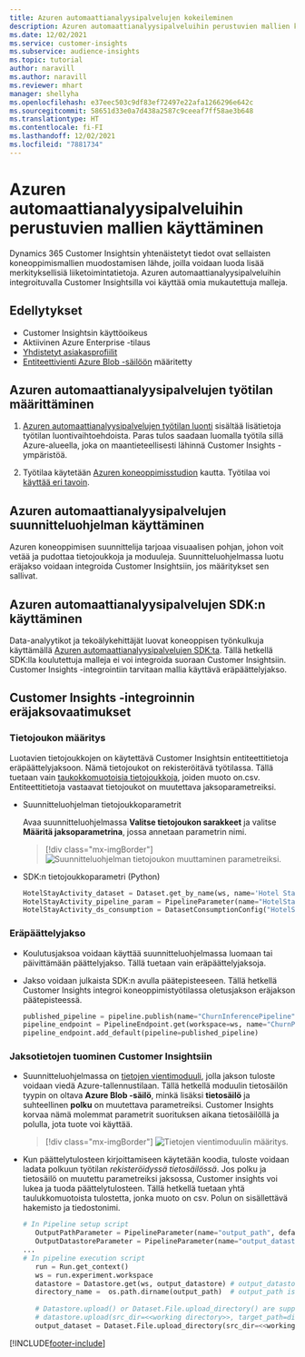 ```yaml
---
title: Azuren automaattianalyysipalvelujen kokeileminen
description: Azuren automaattianalyysipalveluihin perustuvien mallien käyttäminen Dynamics 365 Customer Insightsissa.
ms.date: 12/02/2021
ms.service: customer-insights
ms.subservice: audience-insights
ms.topic: tutorial
author: naravill
ms.author: naravill
ms.reviewer: mhart
manager: shellyha
ms.openlocfilehash: e37eec503c9df83ef72497e22afa1266296e642c
ms.sourcegitcommit: 58651d33e0a7d438a2587c9ceeaf7ff58ae3b648
ms.translationtype: HT
ms.contentlocale: fi-FI
ms.lasthandoff: 12/02/2021
ms.locfileid: "7881734"
---
```

# <a name="use-azure-machine-learning-based-models"></a>Azuren automaattianalyysipalveluihin perustuvien mallien käyttäminen

Dynamics 365 Customer Insightsin yhtenäistetyt tiedot ovat sellaisten koneoppimismallien muodostamisen lähde, joilla voidaan luoda lisää merkityksellisiä liiketoimintatietoja. Azuren automaattianalyysipalveluihin integroituvalla Customer Insightsilla voi käyttää omia mukautettuja malleja.

## <a name="prerequisites"></a>Edellytykset

- Customer Insightsin käyttöoikeus
- Aktiivinen Azure Enterprise -tilaus
- [Yhdistetyt asiakasprofiilit](data-unification.md)
- [Entiteettivienti Azure Blob -säilöön](export-azure-blob-storage.md) määritetty

## <a name="set-up-azure-machine-learning-workspace"></a>Azuren automaattianalyysipalvelujen työtilan määrittäminen

1. [Azuren automaattianalyysipalvelujen työtilan luonti](/azure/machine-learning/concept-workspace#-create-a-workspace) sisältää lisätietoja työtilan luontivaihtoehdoista. Paras tulos saadaan luomalla työtila sillä Azure-alueella, joka on maantieteellisesti lähinnä Customer Insights -ympäristöä.

1. Työtilaa käytetään [Azuren koneoppimisstudion](https://ml.azure.com/) kautta. Työtilaa voi [käyttää eri tavoin](/azure/machine-learning/concept-workspace#tools-for-workspace-interaction).

## <a name="work-with-azure-machine-learning-designer"></a>Azuren automaattianalyysipalvelujen suunnitteluohjelman käyttäminen

Azuren koneoppimisen suunnittelija tarjoaa visuaalisen pohjan, johon voit vetää ja pudottaa tietojoukkoja ja moduuleja. Suunnitteluohjelmassa luotu eräjakso voidaan integroida Customer Insightsiin, jos määritykset sen sallivat. 
   
## <a name="working-with-azure-machine-learning-sdk"></a>Azuren automaattianalyysipalvelujen SDK:n käyttäminen

Data-analyytikot ja tekoälykehittäjät luovat koneoppisen työnkulkuja käyttämällä [Azuren automaattianalyysipalvelujen SDK:ta](/python/api/overview/azure/ml/?preserve-view=true&view=azure-ml-py). Tällä hetkellä SDK:lla koulutettuja malleja ei voi integroida suoraan Customer Insightsiin. Customer Insights -integrointiin tarvitaan mallia käyttävä eräpäättelyjakso.

## <a name="batch-pipeline-requirements-to-integrate-with-customer-insights"></a>Customer Insights -integroinnin eräjaksovaatimukset

### <a name="dataset-configuration"></a>Tietojoukon määritys

Luotavien tietojoukkojen on käytettävä Customer Insightsin entiteettitietoja eräpäättelyjaksoon. Nämä tietojoukot on rekisteröitävä työtilassa. Tällä tuetaan vain [taukokkomuotoisia tietojoukkoja](/azure/machine-learning/how-to-create-register-datasets#tabulardataset), joiden muoto on.csv. Entiteettitietoja vastaavat tietojoukot on muutettava jaksoparametreiksi.
   
* Suunnitteluohjelman tietojoukkoparametrit
   
     Avaa suunnitteluohjelmassa **Valitse tietojoukon sarakkeet** ja valitse **Määritä jaksoparametrina**, jossa annetaan parametrin nimi.

     > [!div class="mx-imgBorder"]
     > ![Suunnitteluohjelman tietojoukon muuttaminen parametreiksi.](media/intelligence-designer-dataset-parameters.png "Tietojoukon muuttaminen parametreiksi suunnitteluohjelmassa")
   
* SDK:n tietojoukkoparametri (Python)
   
   ```python
   HotelStayActivity_dataset = Dataset.get_by_name(ws, name='Hotel Stay Activity Data')
   HotelStayActivity_pipeline_param = PipelineParameter(name="HotelStayActivity_pipeline_param", default_value=HotelStayActivity_dataset)
   HotelStayActivity_ds_consumption = DatasetConsumptionConfig("HotelStayActivity_dataset", HotelStayActivity_pipeline_param)
   ```

### <a name="batch-inference-pipeline"></a>Eräpäättelyjakso
  
* Koulutusjaksoa voidaan käyttää suunnitteluohjelmassa luomaan tai päivittämään päättelyjakso. Tällä tuetaan vain eräpäättelyjaksoja.

* Jakso voidaan julkaista SDK:n avulla päätepisteeseen. Tällä hetkellä Customer Insights integroi koneoppimistyötilassa oletusjakson eräjakson päätepisteessä.
   
   ```python
   published_pipeline = pipeline.publish(name="ChurnInferencePipeline", description="Published Churn Inference pipeline")
   pipeline_endpoint = PipelineEndpoint.get(workspace=ws, name="ChurnPipelineEndpoint") 
   pipeline_endpoint.add_default(pipeline=published_pipeline)
   ```

### <a name="import-pipeline-data-into-customer-insights"></a>Jaksotietojen tuominen Customer Insightsiin

* Suunnitteluohjelmassa on [tietojen vientimoduuli](/azure/machine-learning/algorithm-module-reference/export-data), jolla jakson tuloste voidaan viedä Azure-tallennustilaan. Tällä hetkellä moduulin tietosäilön tyypin on oltava **Azure Blob -säilö**, minkä lisäksi **tietosäilö** ja suhteellinen **polku** on muutettava parametreiksi. Customer Insights korvaa nämä molemmat parametrit suorituksen aikana tietosäilöllä ja polulla, jota tuote voi käyttää.
   > [!div class="mx-imgBorder"]
   > ![Tietojen vientimoduulin määritys.](media/intelligence-designer-importdata.png "Tietojen vientimoduulin määritys")
   
* Kun päättelytulosteen kirjoittamiseen käytetään koodia, tuloste voidaan ladata polkuun työtilan *rekisteröidyssä tietosäilössä*. Jos polku ja tietosäilö on muutettu parametreiksi jaksossa, Customer insights voi lukea ja tuoda päättelytulosteen. Tällä hetkellä tuetaan yhtä taulukkomuotoista tulostetta, jonka muoto on csv. Polun on sisällettävä hakemisto ja tiedostonimi.

   ```python
   # In Pipeline setup script
      OutputPathParameter = PipelineParameter(name="output_path", default_value="HotelChurnOutput/HotelChurnOutput.csv")
      OutputDatastoreParameter = PipelineParameter(name="output_datastore", default_value="workspaceblobstore")
   ...
   # In pipeline execution script
      run = Run.get_context()
      ws = run.experiment.workspace
      datastore = Datastore.get(ws, output_datastore) # output_datastore is parameterized
      directory_name =  os.path.dirname(output_path)  # output_path is parameterized.
      
      # Datastore.upload() or Dataset.File.upload_directory() are supported methods to uplaod the data
      # datastore.upload(src_dir=<<working directory>>, target_path=directory_name, overwrite=False, show_progress=True)
      output_dataset = Dataset.File.upload_directory(src_dir=<<working directory>>, target = (datastore, directory_name)) # Remove trailing "/" from directory_name
   ```


[!INCLUDE[footer-include](../includes/footer-banner.md)]